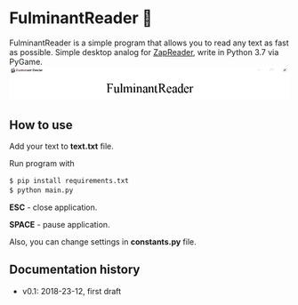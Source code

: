 # FulminantReader 📖

FulminantReader is a simple program that allows you to read any text as fast as possible. Simple desktop analog for [ZapReader], write in Python 3.7 via PyGame.
![Screenshot](FulminantReader.png)

## How to use
Add your text to **text.txt** file.

Run program with
```sh
$ pip install requirements.txt
$ python main.py
```
**ESC** - close application.

**SPACE** - pause application. 

Also, you can change settings in **constants.py** file. 
## Documentation history
* v0.1: 2018-23-12, first draft

[ZapReader]: <http://zapreader.com/>
